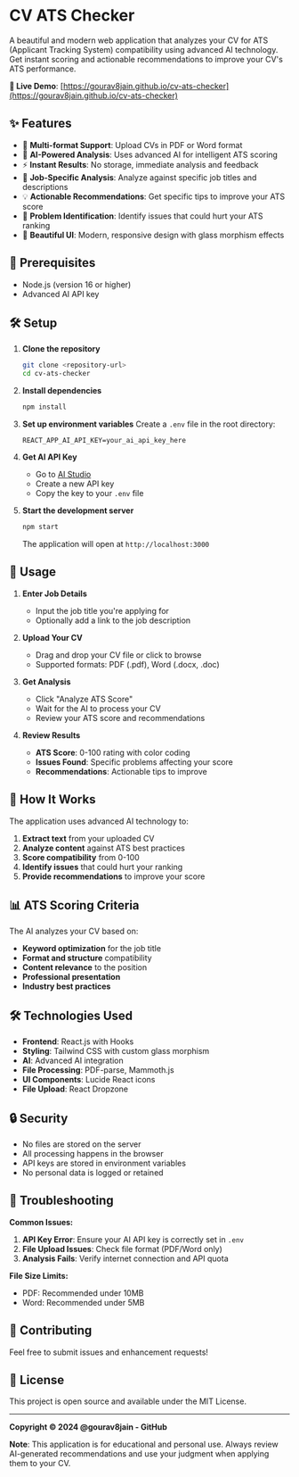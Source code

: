 # CV ATS Checker

A beautiful and modern web application that analyzes your CV for ATS (Applicant Tracking System) compatibility using advanced AI technology. Get instant scoring and actionable recommendations to improve your CV's ATS performance.

**🚀 Live Demo**: [https://gourav8jain.github.io/cv-ats-checker](https://gourav8jain.github.io/cv-ats-checker)

## ✨ Features

- 📄 **Multi-format Support**: Upload CVs in PDF or Word format
- 🤖 **AI-Powered Analysis**: Uses advanced AI for intelligent ATS scoring
- ⚡ **Instant Results**: No storage, immediate analysis and feedback
- 🎯 **Job-Specific Analysis**: Analyze against specific job titles and descriptions
- 💡 **Actionable Recommendations**: Get specific tips to improve your ATS score
- 🚨 **Problem Identification**: Identify issues that could hurt your ATS ranking
- 🎨 **Beautiful UI**: Modern, responsive design with glass morphism effects

## 🚀 Prerequisites

- Node.js (version 16 or higher)
- Advanced AI API key

## 🛠️ Setup

1. **Clone the repository**
   ```bash
   git clone <repository-url>
   cd cv-ats-checker
   ```

2. **Install dependencies**
   ```bash
   npm install
   ```

3. **Set up environment variables**
   Create a `.env` file in the root directory:
   ```env
   REACT_APP_AI_API_KEY=your_ai_api_key_here
   ```

4. **Get AI API Key**
   - Go to [AI Studio](https://makersuite.google.com/app/apikey)
   - Create a new API key
   - Copy the key to your `.env` file

5. **Start the development server**
   ```bash
   npm start
   ```

   The application will open at `http://localhost:3000`

## 📱 Usage

1. **Enter Job Details**
   - Input the job title you're applying for
   - Optionally add a link to the job description

2. **Upload Your CV**
   - Drag and drop your CV file or click to browse
   - Supported formats: PDF (.pdf), Word (.docx, .doc)

3. **Get Analysis**
   - Click "Analyze ATS Score"
   - Wait for the AI to process your CV
   - Review your ATS score and recommendations

4. **Review Results**
   - **ATS Score**: 0-100 rating with color coding
   - **Issues Found**: Specific problems affecting your score
   - **Recommendations**: Actionable tips to improve

## 🔧 How It Works

The application uses advanced AI technology to:

1. **Extract text** from your uploaded CV
2. **Analyze content** against ATS best practices
3. **Score compatibility** from 0-100
4. **Identify issues** that could hurt your ranking
5. **Provide recommendations** to improve your score

## 📊 ATS Scoring Criteria

The AI analyzes your CV based on:

- **Keyword optimization** for the job title
- **Format and structure** compatibility
- **Content relevance** to the position
- **Professional presentation**
- **Industry best practices**

## 🛠️ Technologies Used

- **Frontend**: React.js with Hooks
- **Styling**: Tailwind CSS with custom glass morphism
- **AI**: Advanced AI integration
- **File Processing**: PDF-parse, Mammoth.js
- **UI Components**: Lucide React icons
- **File Upload**: React Dropzone

## 🔒 Security

- No files are stored on the server
- All processing happens in the browser
- API keys are stored in environment variables
- No personal data is logged or retained

## 🚨 Troubleshooting

**Common Issues:**

1. **API Key Error**: Ensure your AI API key is correctly set in `.env`
2. **File Upload Issues**: Check file format (PDF/Word only)
3. **Analysis Fails**: Verify internet connection and API quota

**File Size Limits:**
- PDF: Recommended under 10MB
- Word: Recommended under 5MB

## 🤝 Contributing

Feel free to submit issues and enhancement requests!

## 📄 License

This project is open source and available under the MIT License.

---

**Copyright © 2024 @gourav8jain - GitHub**

**Note**: This application is for educational and personal use. Always review AI-generated recommendations and use your judgment when applying them to your CV. 